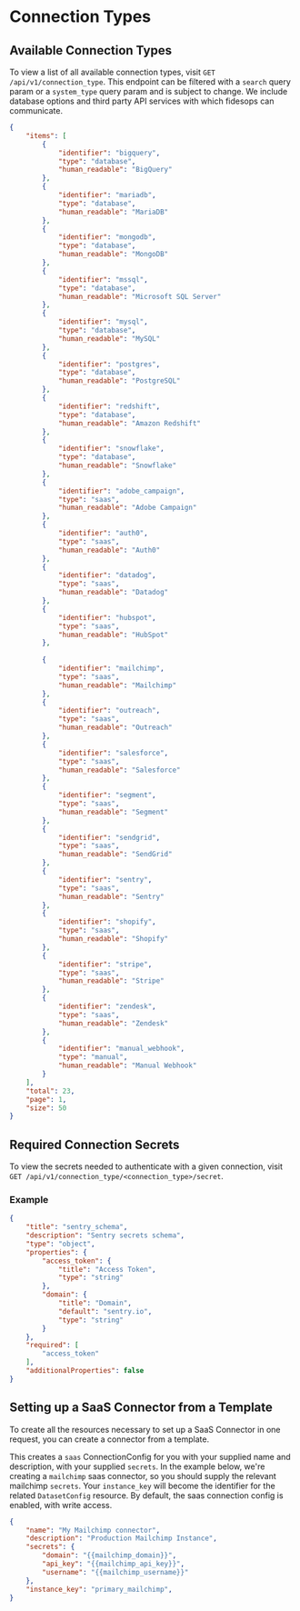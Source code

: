 # Connection Types


## Available Connection Types

To view a list of all available connection types, visit `GET /api/v1/connection_type`.
This endpoint can be filtered with a `search` query param or a `system_type` query param 
and is subject to change.  We include database options and third party API services with 
which fidesops can communicate.

```json title="<code>GET /api/v1/connection_type</code>"
{
    "items": [
        {
            "identifier": "bigquery",
            "type": "database",
            "human_readable": "BigQuery"
        },
        {
            "identifier": "mariadb",
            "type": "database",
            "human_readable": "MariaDB"
        },
        {
            "identifier": "mongodb",
            "type": "database",
            "human_readable": "MongoDB"
        },
        {
            "identifier": "mssql",
            "type": "database",
            "human_readable": "Microsoft SQL Server"
        },
        {
            "identifier": "mysql",
            "type": "database",
            "human_readable": "MySQL"
        },
        {
            "identifier": "postgres",
            "type": "database",
            "human_readable": "PostgreSQL"
        },
        {
            "identifier": "redshift",
            "type": "database",
            "human_readable": "Amazon Redshift"
        },
        {
            "identifier": "snowflake",
            "type": "database",
            "human_readable": "Snowflake"
        },
        {
            "identifier": "adobe_campaign",
            "type": "saas",
            "human_readable": "Adobe Campaign"
        },
        {
            "identifier": "auth0",
            "type": "saas",
            "human_readable": "Auth0"
        },
        {
            "identifier": "datadog",
            "type": "saas",
            "human_readable": "Datadog"
        },
        {
            "identifier": "hubspot",
            "type": "saas",
            "human_readable": "HubSpot"
        },
        
        {
            "identifier": "mailchimp",
            "type": "saas",
            "human_readable": "Mailchimp"
        },
        {
            "identifier": "outreach",
            "type": "saas",
            "human_readable": "Outreach"
        },
        {
            "identifier": "salesforce",
            "type": "saas",
            "human_readable": "Salesforce"
        },
        {
            "identifier": "segment",
            "type": "saas",
            "human_readable": "Segment"
        },
        {
            "identifier": "sendgrid",
            "type": "saas",
            "human_readable": "SendGrid"
        },
        {
            "identifier": "sentry",
            "type": "saas",
            "human_readable": "Sentry"
        },
        {
            "identifier": "shopify",
            "type": "saas",
            "human_readable": "Shopify"
        },
        {
            "identifier": "stripe",
            "type": "saas",
            "human_readable": "Stripe"
        },
        {
            "identifier": "zendesk",
            "type": "saas",
            "human_readable": "Zendesk"
        },
        {
            "identifier": "manual_webhook",
            "type": "manual",
            "human_readable": "Manual Webhook"
        }
    ],
    "total": 23,
    "page": 1,
    "size": 50
}
```

## Required Connection Secrets

To view the secrets needed to authenticate with a given connection, visit `GET /api/v1/connection_type/<connection_type>/secret`.

### Example
```json title="<code>GET /api/v1/connection_type/sentry/secret</code>"
{
    "title": "sentry_schema",
    "description": "Sentry secrets schema",
    "type": "object",
    "properties": {
        "access_token": {
            "title": "Access Token",
            "type": "string"
        },
        "domain": {
            "title": "Domain",
            "default": "sentry.io",
            "type": "string"
        }
    },
    "required": [
        "access_token"
    ],
    "additionalProperties": false
}
```

## Setting up a SaaS Connector from a Template

To create all the resources necessary to set up a SaaS Connector in one request, you can create a connector from 
a template.

This creates a `saas` ConnectionConfig for you with your supplied name and description, with your supplied `secrets`.
In the example below, we're creating a `mailchimp` saas connector, so you should supply the relevant mailchimp `secrets`.
Your `instance_key` will become the identifier for the related `DatasetConfig` resource.  By default, the saas connection config
is enabled, with write access.


```json title="<code>POST /connection/instantiate/mailchimp</code>"
{
    "name": "My Mailchimp connector",
    "description": "Production Mailchimp Instance",
    "secrets": {
        "domain": "{{mailchimp_domain}}",
        "api_key": "{{mailchimp_api_key}}",
        "username": "{{mailchimp_username}}"
    },
    "instance_key": "primary_mailchimp",
}
```

